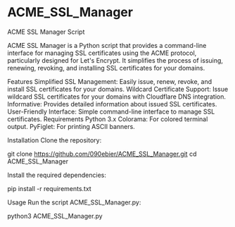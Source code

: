 # ACME_SSL_Manager
ACME SSL Manager Script


ACME SSL Manager is a Python script that provides a command-line interface for managing SSL certificates using the ACME protocol, particularly designed for Let's Encrypt. It simplifies the process of issuing, renewing, revoking, and installing SSL certificates for your domains.

Features
Simplified SSL Management: Easily issue, renew, revoke, and install SSL certificates for your domains.
Wildcard Certificate Support: Issue wildcard SSL certificates for your domains with Cloudflare DNS integration.
Informative: Provides detailed information about issued SSL certificates.
User-Friendly Interface: Simple command-line interface to manage SSL certificates.
Requirements
Python 3.x
Colorama: For colored terminal output.
PyFiglet: For printing ASCII banners.

Installation
Clone the repository:

git clone https://github.com/090ebier/ACME_SSL_Manager.git
cd ACME_SSL_Manager

Install the required dependencies:

pip install -r requirements.txt

Usage
Run the script ACME_SSL_Manager.py:

python3 ACME_SSL_Manager.py
